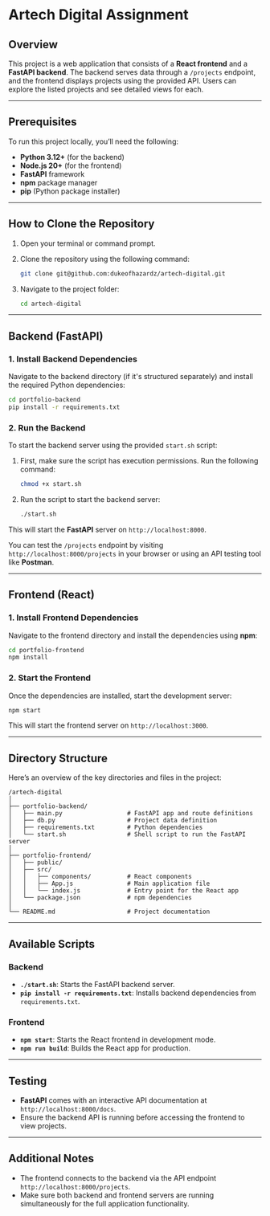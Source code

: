 # Artech Digital Assignment

## Overview

This project is a web application that consists of a **React frontend** and a **FastAPI backend**. The backend serves data through a `/projects` endpoint, and the frontend displays projects using the provided API. Users can explore the listed projects and see detailed views for each.

---

## Prerequisites

To run this project locally, you’ll need the following:

- **Python 3.12+** (for the backend)
- **Node.js 20+** (for the frontend)
- **FastAPI** framework
- **npm** package manager
- **pip** (Python package installer)
  
---

## How to Clone the Repository

1. Open your terminal or command prompt.
2. Clone the repository using the following command:

   ```bash
   git clone git@github.com:dukeofhazardz/artech-digital.git
   ```

3. Navigate to the project folder:

   ```bash
   cd artech-digital
   ```

---

## Backend (FastAPI)

### 1. Install Backend Dependencies

Navigate to the backend directory (if it's structured separately) and install the required Python dependencies:

```bash
cd portfolio-backend
pip install -r requirements.txt
```

### 2. Run the Backend

To start the backend server using the provided `start.sh` script:

1. First, make sure the script has execution permissions. Run the following command:

   ```bash
   chmod +x start.sh
   ```

2. Run the script to start the backend server:

   ```bash
   ./start.sh
   ```

This will start the **FastAPI** server on `http://localhost:8000`.

You can test the `/projects` endpoint by visiting `http://localhost:8000/projects` in your browser or using an API testing tool like **Postman**.

---

## Frontend (React)

### 1. Install Frontend Dependencies

Navigate to the frontend directory and install the dependencies using **npm**:

```bash
cd portfolio-frontend
npm install
```

### 2. Start the Frontend

Once the dependencies are installed, start the development server:

```bash
npm start
```

This will start the frontend server on `http://localhost:3000`.

---

## Directory Structure

Here’s an overview of the key directories and files in the project:

```
/artech-digital
│
├── portfolio-backend/
│   ├── main.py                  # FastAPI app and route definitions
│   ├── db.py                    # Project data definition
│   ├── requirements.txt         # Python dependencies
│   └── start.sh                 # Shell script to run the FastAPI server
│
├── portfolio-frontend/
│   ├── public/
│   ├── src/
│   │   ├── components/          # React components
│   │   ├── App.js               # Main application file
│   │   └── index.js             # Entry point for the React app
│   └── package.json             # npm dependencies
│
└── README.md                    # Project documentation
```

---

## Available Scripts

### Backend

- **`./start.sh`**: Starts the FastAPI backend server.
- **`pip install -r requirements.txt`**: Installs backend dependencies from `requirements.txt`.

### Frontend

- **`npm start`**: Starts the React frontend in development mode.
- **`npm run build`**: Builds the React app for production.

---

## Testing

- **FastAPI** comes with an interactive API documentation at `http://localhost:8000/docs`.
- Ensure the backend API is running before accessing the frontend to view projects.

---

## Additional Notes

- The frontend connects to the backend via the API endpoint `http://localhost:8000/projects`.
- Make sure both backend and frontend servers are running simultaneously for the full application functionality.
